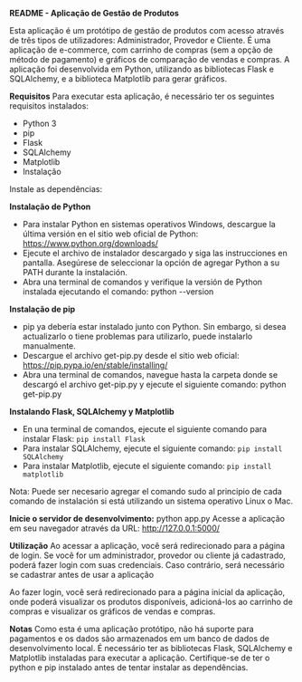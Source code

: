 **README - Aplicação de Gestão de Produtos**

Esta aplicação é um protótipo de gestão de produtos com acesso através de três tipos de utilizadores: Administrador, Provedor e Cliente. É uma aplicação de e-commerce, com carrinho de compras (sem a opção de método de pagamento) e gráficos de comparação de vendas e compras. A aplicação foi desenvolvida em Python, utilizando as bibliotecas Flask e SQLAlchemy, e a biblioteca Matplotlib para gerar gráficos.

**Requisitos**
Para executar esta aplicação, é necessário ter os seguintes requisitos instalados:

- Python 3
- pip
- Flask
- SQLAlchemy
- Matplotlib
- Instalação

Instale as dependências:

**Instalação de Python**
- Para instalar Python en sistemas operativos Windows, descargue la última versión en el sitio web oficial de Python: https://www.python.org/downloads/
- Ejecute el archivo de instalador descargado y siga las instrucciones en pantalla. Asegúrese de seleccionar la opción de agregar Python a su PATH durante la instalación.
- Abra una terminal de comandos y verifique la versión de Python instalada ejecutando el comando: python --version

**Instalação de pip**
- pip ya debería estar instalado junto con Python. Sin embargo, si desea actualizarlo o tiene problemas para utilizarlo, puede instalarlo manualmente.
- Descargue el archivo get-pip.py desde el sitio web oficial: https://pip.pypa.io/en/stable/installing/
- Abra una terminal de comandos, navegue hasta la carpeta donde se descargó el archivo get-pip.py y ejecute el siguiente comando: python get-pip.py

**Instalando Flask, SQLAlchemy y Matplotlib**
- En una terminal de comandos, ejecute el siguiente comando para instalar Flask:
 `pip install Flask`
- Para instalar SQLAlchemy, ejecute el siguiente comando:
 `pip install SQLAlchemy`
- Para instalar Matplotlib, ejecute el siguiente comando: 
`pip install matplotlib`

Nota: Puede ser necesario agregar el comando sudo al principio de cada comando de instalación si está utilizando un sistema operativo Linux o Mac.

**Inicie o servidor de desenvolvimento:**
python app.py
Acesse a aplicação em seu navegador através da URL: http://127.0.0.1:5000/

**Utilização**
Ao acessar a aplicação, você será redirecionado para a página de login. Se você for um administrador, provedor ou cliente já cadastrado, poderá fazer login com suas credenciais. Caso contrário, será necessário se cadastrar antes de usar a aplicação

Ao fazer login, você será redirecionado para a página inicial da aplicação, onde poderá visualizar os produtos disponíveis, adicioná-los ao carrinho de compras e visualizar os gráficos de vendas e compras.

**Notas**
Como esta é uma aplicação protótipo, não há suporte para pagamentos e os dados são armazenados em um banco de dados de desenvolvimento local.
É necessário ter as bibliotecas Flask, SQLAlchemy e Matplotlib instaladas para executar a aplicação.
Certifique-se de ter o python e pip instalado antes de tentar instalar as dependências.
